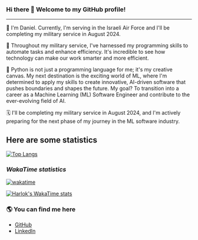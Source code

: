 ### Hi there 👋 Welcome to my GitHub profile!
---
👋 I'm Daniel.
Currently, I'm serving in the Israeli Air Force and I'll be completing my military service in August 2024.

🚀 Throughout my military service, I've harnessed my programming skills to automate tasks and enhance efficiency. It's incredible to see how technology can make our work smarter and more efficient.

🐍 Python is not just a programming language for me; it's my creative canvas. My next destination is the exciting world of ML, where I'm determined to apply my skills to create innovative, AI-driven software that pushes boundaries and shapes the future.
My goal? To transition into a career as a Machine Learning (ML) Software Engineer and contribute to the ever-evolving field of AI.

🗓️ I'll be completing my military service in August 2024, and I'm actively preparing for the next phase of my journey in the ML software industry.

## Here are some statistics

[![Top Langs](https://github-readme-stats.vercel.app/api/top-langs/?username=DanielDekhtyar&layout=donut&hide=Makefile)](https://github.com/anuraghazra/github-readme-stats)  

### _WakaTime statistics_
[![wakatime](https://wakatime.com/badge/user/018af256-e97d-440d-accc-c9b9bc342149.svg)](https://wakatime.com/@018af256-e97d-440d-accc-c9b9bc342149)  

[![Harlok's WakaTime stats](https://github-readme-stats.vercel.app/api/wakatime?username=DanielDekhtyar&layout=compact&hide=JSON,Ezhil,git%20config,Text,Other)](https://github.com/anuraghazra/github-readme-stats)  

### 🌎 You can find me here 
- [GitHub](https://github.com/DanielDekhtyar)
- [LinkedIn](https://www.linkedin.com/in/daniel-dekhtyar/)


<!--
**DanielDekhtyar/DanielDekhtyar** is a ✨ _special_ ✨ repository because its `README.md` (this file) appears on your GitHub profile.

Here are some ideas to get you started:

- 🔭 I’m currently working on ...
- 🌱 I’m currently learning ...
- 👯 I’m looking to collaborate on ...
- 🤔 I’m looking for help with ...
- 💬 Ask me about ...
- 📫 How to reach me: ...
- 😄 Pronouns: ...
- ⚡ Fun fact: ...
-->
